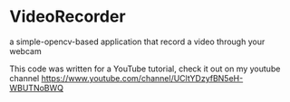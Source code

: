 # VideoRecorder
a simple-opencv-based application that record a video through your webcam


This code was written for a YouTube tutorial, check it out on my youtube channel https://www.youtube.com/channel/UCltYDzyfBN5eH-WBUTNoBWQ
